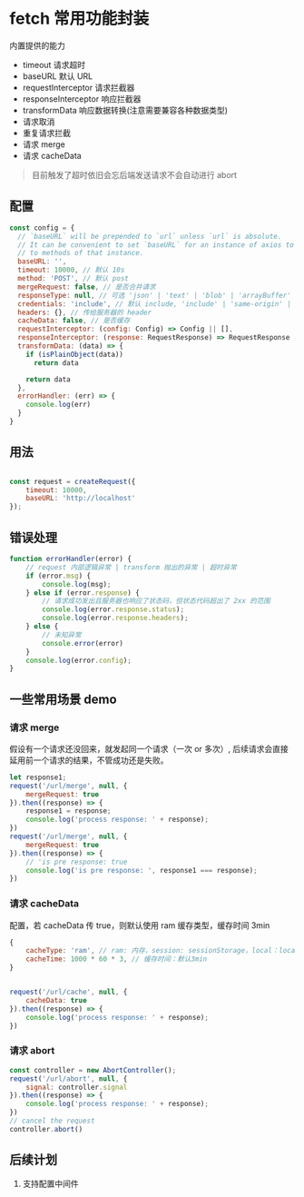 # fetch 常用功能封装

内置提供的能力

* timeout 请求超时
* baseURL 默认 URL
* requestInterceptor 请求拦截器
* responseInterceptor 响应拦截器
* transformData 响应数据转换(注意需要兼容各种数据类型)
* 请求取消
* 重复请求拦截
* 请求 merge
* 请求 cacheData

> 目前触发了超时依旧会忘后端发送请求不会自动进行 abort

## 配置

```js
const config = {
  // `baseURL` will be prepended to `url` unless `url` is absolute.
  // It can be convenient to set `baseURL` for an instance of axios to pass relative URLs
  // to methods of that instance.
  baseURL: '',
  timeout: 10000, // 默认 10s
  method: 'POST', // 默认 post
  mergeRequest: false, // 是否合并请求
  responseType: null, // 可选 'json' | 'text' | 'blob' | 'arrayBuffer' | 'formData'，默认根据 content-type 处理
  credentials: 'include', // 默认 include, 'include' | 'same-origin' | 'omit'
  headers: {}, // 传给服务器的 header
  cacheData: false, // 是否缓存
  requestInterceptor: (config: Config) => Config || [],
  responseInterceptor: (response: RequestResponse) => RequestResponse || [],
  transformData: (data) => {
    if (isPlainObject(data))
      return data

    return data
  },
  errorHandler: (err) => {
    console.log(err)
  }
}
```


## 用法

```javascript

const request = createRequest({
    timeout: 10000,
    baseURL: 'http://localhost'
});
```

## 错误处理


```javascript
function errorHandler(error) {
    // request 内部逻辑异常 | transform 抛出的异常 | 超时异常
    if (error.msg) {
        console.log(msg);
    } else if (error.response) {
        // 请求成功发出且服务器也响应了状态码，但状态代码超出了 2xx 的范围
        console.log(error.response.status);
        console.log(error.response.headers);
    } else {
        // 未知异常
        console.error(error)
    }
    console.log(error.config);
}
```

## 一些常用场景 demo

### 请求 merge

假设有一个请求还没回来，就发起同一个请求（一次 or 多次）, 后续请求会直接延用前一个请求的结果，不管成功还是失败。

```javascript
let response1;
request('/url/merge', null, {
    mergeRequest: true
}).then((response) => {
    response1 = response;
    console.log('process response: ' + response);
})
request('/url/merge', null, {
    mergeRequest: true
}).then((response) => {
    // 'is pre response: true
    console.log('is pre response: ', response1 === response);
})
```

### 请求 cacheData

配置，若 cacheData 传 true，则默认使用 ram 缓存类型，缓存时间 3min
```javascript
{
    cacheType: 'ram', // ram: 内存，session: sessionStorage，local：localStorage
    cacheTime: 1000 * 60 * 3, // 缓存时间：默认3min
}
```

```javascript

request('/url/cache', null, {
    cacheData: true
}).then((response) => {
    console.log('process response: ' + response);
})
```

### 请求 abort

```javascript
const controller = new AbortController();
request('/url/abort', null, {
    signal: controller.signal
}).then((response) => {
    console.log('process response: ' + response);
})
// cancel the request
controller.abort()
```

## 后续计划

1. 支持配置中间件

